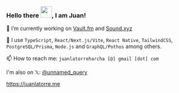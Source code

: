 ### Hello there <img src="https://emojis.slackmojis.com/emojis/images/1710967351/91329/hello-there.gif" width="30px">, I am Juan!

🔭 I’m currently working on [Vault.fm](https://vault.fm) and [Sound.xyz](https://sound.xyz)

🧰 I use `TypeScript`, `React/Next.js/Vite`, `React Native`, `TailwindCSS`, `PostgreSQL/Prisma`, `Node.js` and `GraphQL/Pothos` among others.

📫 How to reach me: `juanlatorreharcha [@] gmail [dot] com`

I'm also on 𝕏: [@unnamed_query](https://x.com/unnamed_query)

https://juanlatorre.me
